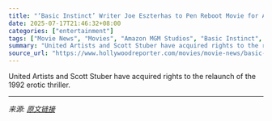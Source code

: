```yaml
---
title: "‘Basic Instinct’ Writer Joe Eszterhas to Pen Reboot Movie for Amazon MGM Studios"
date: 2025-07-17T21:46:32+08:00
categories: ["entertainment"]
tags: ["Movie News", "Movies", "Amazon MGM Studios", "Basic Instinct", "Joe Eszterhas", "Michael Douglas", "Paul Verhoeven", "Scott Stuber", "Sharon Stone", "United Artists"]
summary: "United Artists and Scott Stuber have acquired rights to the relaunch of the 1992 erotic thriller."
source_url: "https://www.hollywoodreporter.com/movies/movie-news/basic-instinct-writer-joe-eszterhas-reboot-amazon-mgm-1236319012/"
---
```


United Artists and Scott Stuber have acquired rights to the relaunch of the 1992 erotic thriller.

---

*来源: [原文链接](https://www.hollywoodreporter.com/movies/movie-news/basic-instinct-writer-joe-eszterhas-reboot-amazon-mgm-1236319012/)*

